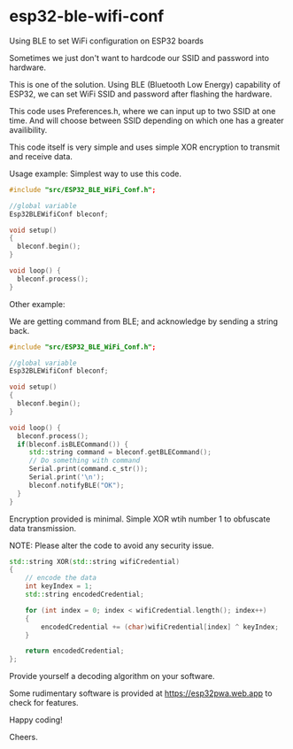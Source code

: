 # esp32-ble-wifi-conf
Using BLE to set WiFi configuration on ESP32 boards

Sometimes we just don't want to hardcode our SSID and password into hardware.

This is one of the solution.
Using BLE (Bluetooth Low Energy) capability of ESP32, we can set WiFi SSID and password after flashing the hardware.

This code uses Preferences.h, where we can input up to two SSID at one time.
And will choose between SSID depending on which one has a greater availibility.

This code itself is very simple and uses simple XOR encryption to transmit and receive data.


Usage example:
Simplest way to use this code.

```cpp
#include "src/ESP32_BLE_WiFi_Conf.h";

//global variable
Esp32BLEWifiConf bleconf;

void setup()
{
  bleconf.begin();
}

void loop() {
  bleconf.process();
}
```

Other example:

We are getting command from BLE;
and acknowledge by sending a string back.

```cpp
#include "src/ESP32_BLE_WiFi_Conf.h";

//global variable
Esp32BLEWifiConf bleconf;

void setup()
{
  bleconf.begin();
}

void loop() {
  bleconf.process();
  if(bleconf.isBLECommand()) {
     std::string command = bleconf.getBLECommand();
     // Do something with command
     Serial.print(command.c_str());
     Serial.print('\n');
     bleconf.notifyBLE("OK");
  }
}
```

Encryption provided is minimal. 
Simple XOR wtih number 1 to obfuscate data transmission.

NOTE: Please alter the code to avoid any security issue.

```cpp
std::string XOR(std::string wifiCredential)
{
    // encode the data
    int keyIndex = 1;
    std::string encodedCredential;

    for (int index = 0; index < wifiCredential.length(); index++)
    {
        encodedCredential += (char)wifiCredential[index] ^ keyIndex;
    }

    return encodedCredential;
};
```

Provide yourself a decoding algorithm on your software.

Some rudimentary software is provided at https://esp32pwa.web.app to check for features.

Happy coding!

Cheers.